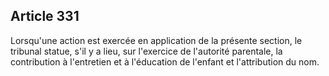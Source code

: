 Article 331
----
Lorsqu'une action est exercée en application de la présente section, le tribunal
statue, s'il y a lieu, sur l'exercice de l'autorité parentale, la contribution à
l'entretien et à l'éducation de l'enfant et l'attribution du nom.
